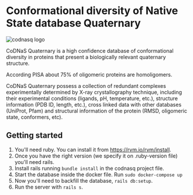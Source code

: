 # Conformational diversity of Native State database Quaternary
![codnasq logo](https://raw.githubusercontent.com/gstn-caruso/codnasq/master/app/assets/images/logo.png)

CoDNaS Quaternary is a high confidence database of conformational diversity in proteins that present a biologically relevant quaternary structure.

According PISA about 75% of oligomeric proteins are homoligomers.

CoDNaS Quaternary possess a collection of redundant complexes experimentally determined by X-ray crystallography technique, including their experimental conditions (ligands, pH, temperature, etc.), structure information (PDB ID, length, etc.), cross linked data with other databases (UniProt, Pfam) and structural information of the protein (RMSD, oligomeric state, conformers, etc).

## Getting started

1. You'll need ruby. You can install it from https://rvm.io/rvm/install.
2. Once you have the right version (we specify it on .ruby-version file) you'll need rails.
3. Install rails running `bundle install` in the codnasq project file.
4. Start the database inside the docker file. Run `sudo docker-compose up`
5. Now you'll need to backfill the database, `rails db:setup`.
6. Run the server with `rails s`.
